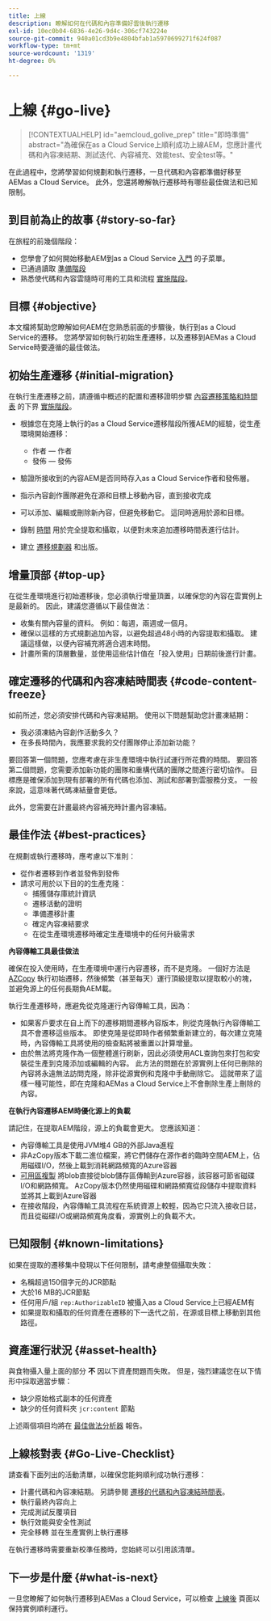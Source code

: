 ```yaml
---
title: 上線
description: 瞭解如何在代碼和內容準備好雲後執行遷移
exl-id: 10ec0b04-6836-4e26-9d4c-306cf743224e
source-git-commit: 940a01cd3b9e4804bfab1a5970699271f624f087
workflow-type: tm+mt
source-wordcount: '1319'
ht-degree: 0%

---
```


# 上線 {#go-live}

>[!CONTEXTUALHELP]
>id="aemcloud_golive_prep"
>title="即時準備"
>abstract="為確保在as a Cloud Service上順利成功上線AEM，您應計畫代碼和內容凍結期、測試迭代、內容補充、效能test、安全test等。"

在此過程中，您將學習如何規劃和執行遷移，一旦代碼和內容都準備好移至AEMas a Cloud Service。 此外，您還將瞭解執行遷移時有哪些最佳做法和已知限制。

## 到目前為止的故事 {#story-so-far}

在旅程的前幾個階段：

* 您學會了如何開始移動AEM到as a Cloud Service [入門](/help/journey-migration/getting-started.md) 的子菜單。
* 已通過讀取 [準備階段](/help/journey-migration/readiness.md)
* 熟悉使代碼和內容雲隨時可用的工具和流程 [實施階段](/help/journey-migration/implementation.md)。

## 目標 {#objective}

本文檔將幫助您瞭解如何AEM在您熟悉前面的步驟後，執行到as a Cloud Service的遷移。 您將學習如何執行初始生產遷移，以及遷移到AEMas a Cloud Service時要遵循的最佳做法。

## 初始生產遷移 {#initial-migration}

在執行生產遷移之前，請遵循中概述的配置和遷移證明步驟 [內容遷移策略和時間表](/help/journey-migration/implementation.md##strategy-timeline) 的下界 [實施階段](/help/journey-migration/implementation.md)。

* 根據您在克隆上執行的as a Cloud Service遷移階段所獲AEM的經驗，從生產環境開始遷移：
   * 作者 — 作者
   * 發佈 — 發佈

* 驗證所接收到的內容AEM是否同時存入as a Cloud Service作者和發佈層。
* 指示內容創作團隊避免在源和目標上移動內容，直到接收完成
* 可以添加、編輯或刪除新內容，但避免移動它。 這同時適用於源和目標。
* 錄制 [時間](/help/journey-migration/implementation.md#gathering-data) 用於完全提取和攝取，以便對未來追加遷移時間表進行估計。
* 建立 [遷移規劃器](/help/journey-migration/implementation.md#migration-plan) 和出版。

## 增量頂部 {#top-up}

在從生產環境進行初始遷移後，您必須執行增量頂置，以確保您的內容在雲實例上是最新的。 因此，建議您遵循以下最佳做法：

* 收集有關內容量的資料。 例如：每週，兩週或一個月。
* 確保以這樣的方式規劃追加內容，以避免超過48小時的內容提取和攝取。 建議這樣做，以便內容補充將適合週末時間。
* 計畫所需的頂層數量，並使用這些估計值在「投入使用」日期前後進行計畫。

## 確定遷移的代碼和內容凍結時間表 {#code-content-freeze}

如前所述，您必須安排代碼和內容凍結期。 使用以下問題幫助您計畫凍結期：

* 我必須凍結內容創作活動多久？
* 在多長時間內，我應要求我的交付團隊停止添加新功能？

要回答第一個問題，您應考慮在非生產環境中執行試運行所花費的時間。 要回答第二個問題，您需要添加新功能的團隊和重構代碼的團隊之間進行密切協作。 目標應是確保添加到現有部署的所有代碼也添加、測試和部署到雲服務分支。 一般來說，這意味著代碼凍結量會更低。

此外，您需要在計畫最終內容補充時計畫內容凍結。

## 最佳作法 {#best-practices}

在規劃或執行遷移時，應考慮以下准則：

* 從作者遷移到作者並發佈到發佈
* 請求可用於以下目的的生產克隆：
   * 捕獲儲存庫統計資訊
   * 遷移活動的證明
   * 準備遷移計畫
   * 確定內容凍結要求
   * 在從生產環境遷移時確定生產環境中的任何升級需求

**內容傳輸工具最佳做法**

確保在投入使用時，在生產環境中運行內容遷移，而不是克隆。 一個好方法是 [AZCopy](/help/journey-migration/content-transfer-tool/using-content-transfer-tool/handling-large-content-repositories.md) 執行初始遷移，然後頻繁（甚至每天）運行頂級提取以提取較小的塊，並避免源上的任何長期負AEM載。

執行生產遷移時，應避免從克隆運行內容傳輸工具，因為：

* 如果客戶要求在自上而下的遷移期間遷移內容版本，則從克隆執行內容傳輸工具不會遷移這些版本。 即使克隆是從即時作者頻繁重新建立的，每次建立克隆時，內容傳輸工具將使用的檢查點將被重置以計算增量。
* 由於無法將克隆作為一個整體進行刷新，因此必須使用ACL查詢包來打包和安裝從生產到克隆添加或編輯的內容。 此方法的問題在於源實例上任何已刪除的內容將永遠無法訪問克隆，除非從源實例和克隆中手動刪除它。 這就帶來了這樣一種可能性，即在克隆和AEMas a Cloud Service上不會刪除生產上刪除的內容。

**在執行內容遷移AEM時優化源上的負載**

請記住，在提取AEM階段，源上的負載會更大。 您應該知道：

* 內容傳輸工具是使用JVM堆4 GB的外部Java進程
* 非AzCopy版本下載二進位檔案，將它們儲存在源作者的臨時空間AEM上，佔用磁碟I/O，然後上載到消耗網路頻寬的Azure容器
* [可用區複製](/help/journey-migration/content-transfer-tool/using-content-transfer-tool/handling-large-content-repositories.md) 將blob直接從blob儲存區傳輸到Azure容器，該容器可節省磁碟I/O和網路頻寬。 AzCopy版本仍然使用磁碟和網路頻寬從段儲存中提取資料並將其上載到Azure容器
* 在接收階段，內容傳輸工具流程在系統資源上較輕，因為它只流入接收日誌，而且從磁碟I/O或網路頻寬角度看，源實例上的負載不大。

## 已知限制 {#known-limitations}

如果在提取的遷移集中發現以下任何限制，請考慮整個攝取失敗：

* 名稱超過150個字元的JCR節點
* 大於16 MB的JCR節點
* 任何用戶/組 `rep:AuthorizableID` 被攝入as a Cloud Service上已經AEM有
* 如果提取和攝取的任何資產在遷移的下一迭代之前，在源或目標上移動到其他路徑。

## 資產運行狀況 {#asset-health}

與食物攝入量上面的部分 **不** 因以下資產問題而失敗。 但是，強烈建議您在以下情形中採取適當步驟：

* 缺少原始格式副本的任何資產
* 缺少的任何資料夾 `jcr:content` 節點

上述兩個項目均將在 [最佳做法分析器](/help/journey-migration/best-practices-analyzer/overview-best-practices-analyzer.md) 報告。

## 上線核對表 {#Go-Live-Checklist}

請查看下面列出的活動清單，以確保您能夠順利成功執行遷移：

* 計畫代碼和內容凍結期。 另請參閱 [遷移的代碼和內容凍結時間表](#code-content-freeze)。
* 執行最終內容向上
* 完成測試反覆項目
* 執行效能與安全性測試
* 完全移轉 並在生產實例上執行遷移

在執行遷移時需要重新校準任務時，您始終可以引用該清單。

## 下一步是什麼 {#what-is-next}

一旦您瞭解了如何執行遷移到AEMas a Cloud Service，可以檢查 [上線後](/help/journey-migration/post-go-live.md) 頁面以保持實例順利運行。
